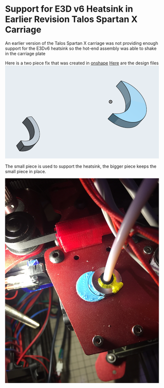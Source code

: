 # Support for E3D v6 Heatsink in Earlier Revision Talos Spartan X Carriage
An earlier version of the Talos Spartan X carriage was not providing enough support for the E3Dv6 heatsink so the  hot-end assembly was able to shake in the carriage plate

Here is a two piece fix that was created in [onshape](http://www.onshape.com)
[Here](https://cad.onshape.com/documents/3b513f7c7b359355e0b39899/w/374ca0d62142e456f9c6a1b5/e/b6972f3827a6391c4386dd05) are the design files
![Design View](shims-design-view.png)


The small piece is used to support the heatsink, the bigger piece keeps the small piece in place.

![Installed Shims](heatsink-support.jpeg)


 
